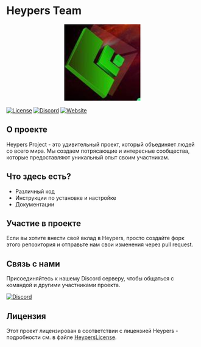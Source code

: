 # Heypers Team

<p align="center">
  <img src="assets/icons/HP.png" width="200"/>
</p>

[![License](https://img.shields.io/badge/License-HeypersLicense-green.svg)](Heypers-License.md)
[![Discord](https://img.shields.io/discord/1234567890?label=Join%20Us&logo=discord&logoColor=white&color=7289DA)](https://discord.gg/N8MYbANVJ6)
[![Website](https://img.shields.io/website?url=https%3A%2F%2Fheypersproject.com)](https://heypers-project.com)

## О проекте

Heypers Project - это удивительный проект, который объединяет людей со всего мира. Мы создаем потрясающие и интересные сообщества, которые предоставляют уникальный опыт своим участникам.

## Что здесь есть?

- Различный код
- Инструкции по установке и настройке
- Документации

## Участие в проекте

Если вы хотите внести свой вклад в Heypers, просто создайте форк этого репозитория и отправьте нам свои изменения через pull request.

## Связь с нами

Присоединяйтесь к нашему Discord серверу, чтобы общаться с командой и другими участниками проекта.

[![Discord](https://img.shields.io/discord/1234567890?label=Join%20Us&logo=discord&logoColor=white&color=7289DA)](https://discord.gg/N8MYbANVJ6)

## Лицензия

Этот проект лицензирован в соответствии с лицензией Heypers - подробности см. в файле [HeypersLicense](Heypers-License.md).
